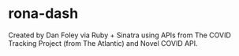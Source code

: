 # rona-dash

Created by Dan Foley via Ruby + Sinatra using APIs from The COVID Tracking Project (from The Atlantic) and Novel COVID API.

